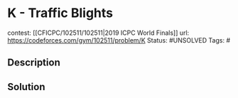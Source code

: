 # K - Traffic Blights

contest: [[CFICPC/102511/102511|2019 ICPC World Finals]]
url: https://codeforces.com/gym/102511/problem/K
Status: #UNSOLVED
Tags: #

## Description

## Solution

